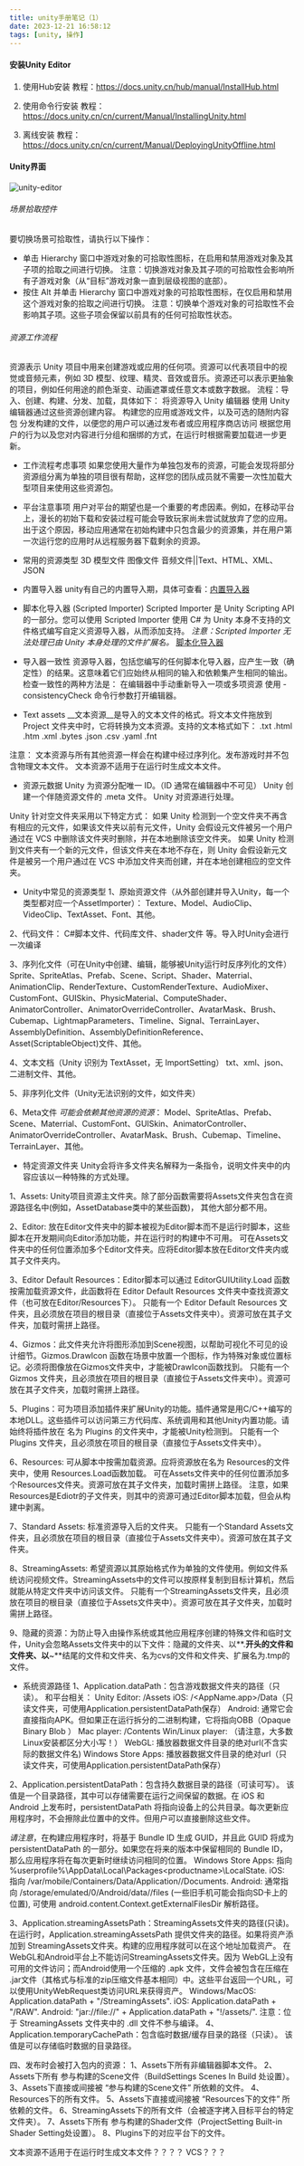 ```yaml
---
title: unity手册笔记（1）
date: 2023-12-21 16:58:12
tags: [unity, 操作]
---
```


#### 安装Unity Editor

1. 使用Hub安装
教程：https://docs.unity.cn/hub/manual/InstallHub.html

2. 使用命令行安装
教程：https://docs.unity.cn/cn/current/Manual/InstallingUnity.html

3. 离线安装
教程：https://docs.unity.cn/cn/current/Manual/DeployingUnityOffline.html

#### Unity界面

![unity-editor](./images/unity-editor.png)

###### 场景拾取控件
要切换场景可拾取性，请执行以下操作：
- 单击 Hierarchy 窗口中游戏对象的可拾取性图标，在启用和禁用游戏对象及其子项的拾取之间进行切换。
注意：切换游戏对象及其子项的可拾取性会影响所有子游戏对象（从“目标”游戏对象一直到层级视图的底部）。
- 按住 Alt 并单击 Hierarchy 窗口中游戏对象的可拾取性图标，在仅启用和禁用这个游戏对象的拾取之间进行切换。
注意：切换单个游戏对象的可拾取性不会影响其子项。这些子项会保留以前具有的任何可拾取性状态。

###### 资源工作流程
资源表示 Unity 项目中用来创建游戏或应用的任何项。资源可以代表项目中的视觉或音频元素，例如 3D 模型、纹理、精灵、音效或音乐。资源还可以表示更抽象的项目，例如任何用途的颜色渐变、动画遮罩或任意文本或数字数据。
流程：导入、创建、构建、分发、加载，具体如下：
将资源导入 Unity 编辑器
使用 Unity 编辑器通过这些资源创建内容。
构建您的应用或游戏文件，以及可选的随附内容包
分发构建的文件，以便您的用户可以通过发布者或应用程序商店访问
根据您用户的行为以及您对内容进行分组和捆绑的方式，在运行时根据需要加载进一步更新。

- 工作流程考虑事项
如果您使用大量作为单独包发布的资源，可能会发现将部分资源组分离为单独的项目很有帮助，这样您的团队成员就不需要一次性加载大型项目来使用这些资源包。
- 平台注意事项
用户对平台的期望也是一个重要的考虑因素。例如，在移动平台上，漫长的初始下载和安装过程可能会导致玩家尚未尝试就放弃了您的应用。出于这个原因，移动应用通常在初始构建中只包含最少的资源集，并在用户第一次运行您的应用时从远程服务器下载剩余的资源。

- 常用的资源类型
3D 模型文件
图像文件
音频文件||Text、HTML、XML、JSON

- 内置导入器
unity有自己的内置导入期，具体可查看：[内置导入器](https://docs.unity.cn/cn/current/Manual/BuiltInImporters.html)

- 脚本化导入器 (Scripted Importer)
Scripted Importer 是 Unity Scripting API 的一部分。您可以使用 Scripted Importer 使用 C# 为 Unity 本身不支持的文件格式编写自定义资源导入器，从而添加支持。
*注意：Scripted Importer 无法处理已由 Unity 本身处理的文件扩展名。*
[脚本化导入器](https://docs.unity.cn/cn/current/Manual/ScriptedImporters.html)

- 导入器一致性
资源导入器，包括您编写的任何脚本化导入器，应产生一致（确定性）的结果。这意味着它们应始终从相同的输入和依赖集产生相同的输出。
检查一致性的两种方法是：
在编辑器中手动重新导入一项或多项资源
使用 -consistencyCheck 命令行参数打开编辑器。

- Text assets
__文本资源__是导入的文本文件的格式。将文本文件拖放到 Project 文件夹中时，它将转换为文本资源。支持的文本格式如下：
.txt
.html
.htm
.xml
.bytes
.json
.csv
.yaml
.fnt

注意：
文本资源与所有其他资源一样会在构建中经过序列化。发布游戏时并不包含物理文本文件。
文本资源不适用于在运行时生成文本文件。

- 资源元数据
Unity 为资源分配唯一 ID。（ID 通常在编辑器中不可见）
Unity 创建一个伴随资源文件的 .meta 文件。
Unity 对资源进行处理。

Unity 针对空文件夹采用以下特定方式：
如果 Unity 检测到一个空文件夹不再含有相应的元文件，如果该文件夹以前有元文件，Unity 会假设元文件被另一个用户通过在 VCS 中删除该文件夹时删除，并在本地删除该空文件夹。
如果 Unity 检测到文件夹有一个新的元文件，但该文件夹在本地不存在，则 Unity 会假设新元文件是被另一个用户通过在 VCS 中添加文件夹而创建，并在本地创建相应的空文件夹。

- Unity中常见的资源类型
1、原始资源文件（从外部创建并导入Unity，每一个类型都对应一个AssetImporter）：
Texture、Model、AudioClip、VideoClip、TextAsset、Font、其他。

2、代码文件：
C#脚本文件、代码库文件、shader文件 等。导入时Unity会进行一次编译 

3、序列化文件（可在Unity中创建、编辑，能够被Unity运行时反序列化的文件）
Sprite、SpriteAtlas、Prefab、Scene、Script、Shader、Materrial、AnimationClip、RenderTexture、CustomRenderTexture、AudioMixer、CustomFont、GUISkin、PhysicMaterial、ComputeShader、AnimatorController、AnimatorOverrideController、AvatarMask、Brush、Cubemap、LightmapParameters、Timeline、Signal、TerrainLayer、AssemblyDefinition、AssemblyDefinitionReference、Asset(ScriptableObject)文件、其他。

4、文本文档（Unity 识别为 TextAsset，无 ImportSetting）
txt、xml、json、二进制文件、其他。

5、非序列化文件（Unity无法识别的文件，如文件夹）

6、Meta文件
*可能会依赖其他资源的资源*：
Model、SpriteAtlas、Prefab、Scene、Materrial、CustomFont、GUISkin、AnimatorController、AnimatorOverrideController、AvatarMask、Brush、Cubemap、Timeline、TerrainLayer、其他。

- 特定资源文件夹
Unity会将许多文件夹名解释为一条指令，说明文件夹中的内容应该以一种特殊的方式处理。

1、Assets: Unity项目资源主文件夹。除了部分函数需要将Assets文件夹包含在资源路径名中(例如，AssetDatabase类中的某些函数)， 其他大部分都不用。

2、Editor: 放在Editor文件夹中的脚本被视为Editor脚本而不是运行时脚本，这些脚本在开发期间向Editor添加功能，并在运行时的构建中不可用。
可在Assets文件夹中的任何位置添加多个Editor文件夹。应将Editor脚本放在Editor文件夹内或其子文件夹内。

3、Editor Default Resources：Editor脚本可以通过 EditorGUIUtility.Load 函数按需加载资源文件，此函数将在 Editor Default Resources 文件夹中查找资源文件（也可放在Editor/Resources下）。
只能有一个 Editor Default Resources 文件夹，且必须放在项目的根目录（直接位于Assets文件夹中）。资源可放在其子文件夹，加载时需拼上路径。

4、Gizmos：此文件夹允许将图形添加到Scene视图，以帮助可视化不可见的设计细节。Gizmos.DrawIcon 函数在场景中放置一个图标，作为特殊对象或位置标记。必须将图像放在Gizmos文件夹中，才能被DrawIcon函数找到。
只能有一个Gizmos 文件夹，且必须放在项目的根目录（直接位于Assets文件夹中）。资源可放在其子文件夹，加载时需拼上路径。
    
5、Plugins：可为项目添加插件来扩展Unity的功能。插件通常是用C/C++编写的本地DLL。这些插件可以访问第三方代码库、系统调用和其他Unity内置功能。请始终将插件放在 名为 Plugins 的文件夹中，才能被Unity检测到。
只能有一个Plugins 文件夹，且必须放在项目的根目录（直接位于Assets文件夹中）。

6、Resources: 可从脚本中按需加载资源。应将资源放在名为 Resources的文件夹中，使用 Resources.Load函数加载。
可在Assets文件夹中的任何位置添加多个Resources文件夹。资源可放在其子文件夹，加载时需拼上路径。
注意，如果Resources是Ediotr的子文件夹，则其中的资源可通过Editor脚本加载，但会从构建中剥离。

7、Standard Assets: 标准资源导入后的文件夹。
只能有一个Standard Assets文件夹，且必须放在项目的根目录（直接位于Assets文件夹中）。资源可放在其子文件夹。

8、StreamingAssets: 希望资源以其原始格式作为单独的文件使用。例如文件系统访问视频文件。StreamingAssets中的文件可以按原样复制到目标计算机，然后就能从特定文件夹中访问该文件。
只能有一个StreamingAssets文件夹，且必须放在项目的根目录（直接位于Assets文件夹中）。资源可放在其子文件夹，加载时需拼上路径。

9、隐藏的资源：为防止导入由操作系统或其他应用程序创建的特殊文件和临时文件，Unity会忽略Assets文件夹中的以下文件：隐藏的文件夹、以**.**开头的文件和文件夹、以**~**结尾的文件和文件夹、名为cvs的文件和文件夹、扩展名为.tmp的文件。

- 系统资源路径
1、Application.dataPath：包含游戏数据文件夹的路径（只读）。
和平台相关：
Unity Editor: <path to project folder>/Assets
iOS: <path to player app bundle>/<AppName.app>/Data（只读文件夹，可使用Application.persistentDataPath保存）
Android: 通常它会直接指向APK。但如果正在运行拆分的二进制构建，它将指向OBB（Opaque Binary Blob ）
Mac player: <path to player app bundle>/Contents
Win/Linux player: <path to executablename_Data folder>（请注意，大多数Linux安装都区分大小写！）
WebGL: 播放器数据文件目录的绝对url(不含实际的数据文件名)
Windows Store Apps: 播放器数据文件目录的绝对url（只读文件夹，可使用Application.persistentDataPath保存）

2、Application.persistentDataPath：包含持久数据目录的路径（可读可写）。
该值是一个目录路径，其中可以存储需要在运行之间保留的数据。在 iOS 和 Android 上发布时，persistentDataPath 将指向设备上的公共目录。每次更新应用程序时，不会擦除此位置中的文件。但用户可以直接删除这些文件。

*请注意*，在构建应用程序时，将基于 Bundle ID 生成 GUID，并且此 GUID 将成为 persistentDataPath 的一部分。如果您在将来的版本中保留相同的 Bundle ID，那么应用程序将在每次更新时继续访问相同的位置。
Windows Store Apps: 指向 %userprofile%\AppData\Local\Packages\<productname>\LocalState.
iOS: 指向 /var/mobile/Containers/Data/Application/<guid>/Documents.
Android: 通常指向 /storage/emulated/0/Android/data/<packagename>/files  (一些旧手机可能会指向SD卡上的位置), 可使用 android.content.Context.getExternalFilesDir 解析路径。

3、Application.streamingAssetsPath：StreamingAssets文件夹的路径(只读)。
在运行时，Application.streamingAssetsPath 提供文件夹的路径。如果将资产添加到 StreamingAssets文件夹。构建的应用程序就可以在这个地址加载资产。
在WebGL和Android平台上不能访问StreamingAssets文件夹。因为 WebGL上没有可用的文件访问；而Android使用一个压缩的 .apk 文件，文件会被包含在压缩在 .jar文件（其格式与标准的zip压缩文件基本相同）中。这些平台返回一个URL，可以使用UnityWebRequest类访问URL来获得资产。
Windows/MacOS:  Application.dataPath + "/StreamingAssets".
    iOS: Application.dataPath + "/RAW".
    Android: "jar://file://" + Application.dataPath + "!/assets/".
    注意：位于 StreamingAssets 文件夹中的 .dll 文件不参与编译。
4、Application.temporaryCachePath：包含临时数据/缓存目录的路径（只读）。
    该值是可以存储临时数据的目录路径。

四、发布时会被打入包内的资源：
1、Assets下所有非编辑器脚本文件。
2、Assets下所有 参与构建的Scene文件（BuildSettings Scenes In Build 处设置）。
3、Assets下直接或间接被 “参与构建的Scene文件” 所依赖的文件。
4、Resources下的所有文件。
5、Assets下直接或间接被 “Resources下的文件” 所依赖的文件。
6、StreamingAssets下的所有文件（会被逐字拷入目标平台的特定文件夹）。
7、Assets下所有 参与构建的Shader文件（ProjectSetting Built-in Shader Setting处设置）。
8、Plugins下的对应平台下的文件。


文本资源不适用于在运行时生成文本文件？？？？
VCS？？？